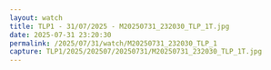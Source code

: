 ```yaml
---
layout: watch
title: TLP1 - 31/07/2025 - M20250731_232030_TLP_1T.jpg
date: 2025-07-31 23:20:30
permalink: /2025/07/31/watch/M20250731_232030_TLP_1
capture: TLP1/2025/202507/20250731/M20250731_232030_TLP_1T.jpg
---
```


